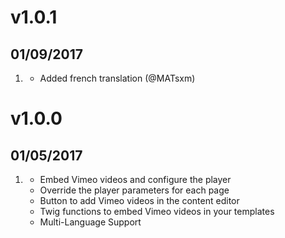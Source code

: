 # v1.0.1
##  01/09/2017

1. [](#improved)
    * Added french translation (@MATsxm)

# v1.0.0
##  01/05/2017

1. [](#new)
    * Embed Vimeo videos and configure the player
    * Override the player parameters for each page
    * Button to add Vimeo videos in the content editor
    * Twig functions to embed Vimeo videos in your templates
    * Multi-Language Support
